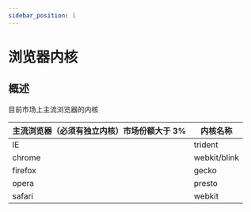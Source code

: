 ```yaml
---
sidebar_position: 1
---
```


# 浏览器内核

## 概述

目前市场上主流浏览器的内核

| 主流浏览器（必须有独立内核）市场份额大于 3% | 内核名称 |
| --- | --- |
| IE | trident |
| chrome | webkit/blink |
| firefox | gecko |
| opera | presto |
| safari | webkit |